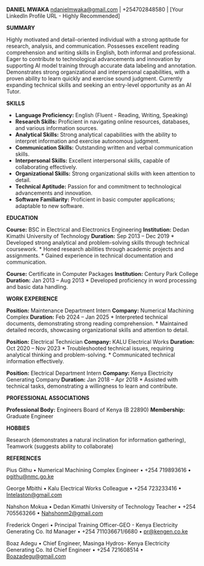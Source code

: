 **DANIEL MWAKA**
ndanielmwaka@gmail.com | +254702848580 | [Your LinkedIn Profile URL - Highly Recommended]

**SUMMARY**

Highly motivated and detail-oriented individual with a strong aptitude for research, analysis, and communication. Possesses excellent reading comprehension and writing skills in English, both informal and professional. Eager to contribute to technological advancements and innovation by supporting AI model training through accurate data labeling and annotation. Demonstrates strong organizational and interpersonal capabilities, with a proven ability to learn quickly and exercise sound judgment. Currently expanding technical skills and seeking an entry-level opportunity as an AI Tutor.

**SKILLS**

* **Language Proficiency:** English (Fluent - Reading, Writing, Speaking)
* **Research Skills:** Proficient in navigating online resources, databases, and various information sources.
* **Analytical Skills:** Strong analytical capabilities with the ability to interpret information and exercise autonomous judgment.
* **Communication Skills:** Outstanding written and verbal communication skills.
* **Interpersonal Skills:** Excellent interpersonal skills, capable of collaborating effectively.
* **Organizational Skills:** Strong organizational skills with keen attention to detail.
* **Technical Aptitude:** Passion for and commitment to technological advancements and innovation.
* **Software Familiarity:** Proficient in basic computer applications; adaptable to new software.

**EDUCATION**

**Course:** BSC in Electrical and Electronics Engineering
**Institution:** Dedan Kimathi University of Technology
**Duration:** Sep 2013 – Dec 2019
    * Developed strong analytical and problem-solving skills through technical coursework.
    * Honed research abilities through academic projects and assignments.
    * Gained experience in technical documentation and communication.

**Course:** Certificate in Computer Packages
**Institution:** Century Park College
**Duration:** Jan 2013 – Aug 2013
    * Developed proficiency in word processing and basic data handling.

**WORK EXPERIENCE**

**Position:** Maintenance Department Intern
**Company:** Numerical Machining Complex
**Duration:** Feb 2024 – Jan 2025
    * Interpreted technical documents, demonstrating strong reading comprehension.
    * Maintained detailed records, showcasing organizational skills and attention to detail.

**Position:** Electrical Technician
**Company:** KALU Electrical Works
**Duration:** Oct 2020 – Nov 2023
    * Troubleshooted technical issues, requiring analytical thinking and problem-solving.
    * Communicated technical information effectively.

**Position:** Electrical Department Intern
**Company:** Kenya Electricity Generating Company
**Duration:** Jan 2018 – Apr 2018
    * Assisted with technical tasks, demonstrating a willingness to learn and contribute.

**PROFESSIONAL ASSOCIATIONS**

**Professional Body:** Engineers Board of Kenya (B 22890)
**Membership:** Graduate Engineer

**HOBBIES**

Research (demonstrates a natural inclination for information gathering), Teamwork (suggests ability to collaborate)

**REFERENCES**

Pius Githu • Numerical Machining Complex
Engineer • +254 719893616 • pgithu@nmc.go.ke

George Mbithi • Kalu Electrical Works
Colleague • +254 723233416 • Intelaston@gmail.com

Nahshon Mokua • Dedan Kimathi University of Technology
Teacher • +254 705563266 • Nahshonm2@gmail.com

Frederick Ongeri • Principal Training Officer-GEO - Kenya Electricity Generating Co. ltd
Manager • +254 711036671/6680 • pr@kengen.co.ke

Boaz Adegu • Chief Engineer, Masinga Hydros- Kenya Electricity Generating Co. ltd
Chief Engineer • +254 721608514 • Boazadegu@gmail.com
